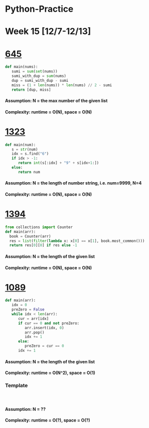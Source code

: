 # Python-Practice

# Week 15 [12/7-12/13]

# [645](https://leetcode.com/problems/set-mismatch/)
```python
def main(nums):
   sumi = sum(set(nums))
   sumi_with_dup = sum(nums)
   dup = sumi_with_dup - sumi
   miss = (1 + len(nums)) * len(nums) // 2 - sumi
   return [dup, miss]
```
#### Assumption: N = the max number of the given list
#### Complexity: runtime = O(N), space = O(N)

# [1323](https://leetcode.com/problems/maximum-69-number/)
```python
def main(num):
   s = str(num)
   idx = s.find("6")
   if idx > -1:
      return int(s[:idx] + "9" + s[idx+1:])
   else:
      return num
```
#### Assumption: N = the length of number string, i.e. num=9999, N=4
#### Complexity: runtime = O(N), space = O(N)

# [1394](https://leetcode.com/problems/find-lucky-integer-in-an-array/)
```python
from collections import Counter
def main(arr):
  book = Counter(arr)
  res = list(filter(lambda x: x[0] == x[1], book.most_common()))
  return res[0][0] if res else -1
```
#### Assumption: N = the length of the given list
#### Complexity: runtime = O(N), space = O(N)

# [1089](https://leetcode.com/problems/duplicate-zeros/)
```python
def main(arr):
   idx = 0
   preZero = False
   while idx < len(arr):
      cur = arr[idx]
      if cur == 0 and not preZero:
         arr.insert(idx, 0)
         arr.pop()
         idx += 1
      else:
         preZero = cur == 0
      idx += 1
```
#### Assumption: N = the length of the given list
#### Complexity: runtime = O(N^2), space = O(1)

### Template
# []()
```python
```
#### Assumption: N = ??
#### Complexity: runtime = O(?), space = O(?)